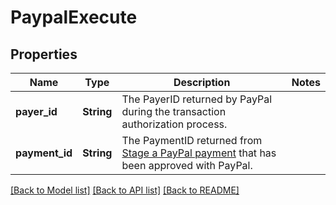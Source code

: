 # PaypalExecute

## Properties

Name | Type | Description | Notes
------------ | ------------- | ------------- | -------------
**payer_id** | **String** | The PayerID returned by PayPal during the transaction authorization process. | 
**payment_id** | **String** | The PaymentID returned from [Stage a PayPal payment](https://techdocs.akamai.com/linode-api/reference/post-pay-pal-payment) that has been approved with PayPal. | 

[[Back to Model list]](../README.md#documentation-for-models) [[Back to API list]](../README.md#documentation-for-api-endpoints) [[Back to README]](../README.md)


